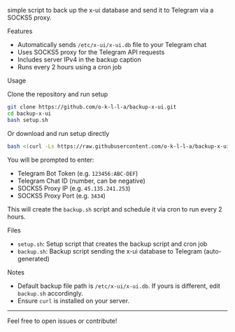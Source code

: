 
 simple script to back up the x-ui database and send it to Telegram via a SOCKS5 proxy.

 Features

- Automatically sends `/etc/x-ui/x-ui.db` file to your Telegram chat
- Uses SOCKS5 proxy for the Telegram API requests
- Includes server IPv4 in the backup caption
- Runs every 2 hours using a cron job

 Usage

 Clone the repository and run setup

```bash
git clone https://github.com/o-k-l-l-a/backup-x-ui.git
cd backup-x-ui
bash setup.sh
````

 Or download and run setup directly

```bash
bash <(curl -Ls https://raw.githubusercontent.com/o-k-l-l-a/backup-x-ui/main/setup.sh)
```

You will be prompted to enter:

* Telegram Bot Token (e.g. `123456:ABC-DEF`)
* Telegram Chat ID (number, can be negative)
* SOCKS5 Proxy IP (e.g. `45.135.241.253`)
* SOCKS5 Proxy Port (e.g. `3434`)

This will create the `backup.sh` script and schedule it via cron to run every 2 hours.

 Files

* `setup.sh`: Setup script that creates the backup script and cron job
* `backup.sh`: Backup script sending the x-ui database to Telegram (auto-generated)

 Notes

* Default backup file path is `/etc/x-ui/x-ui.db`. If yours is different, edit `backup.sh` accordingly.
* Ensure `curl` is installed on your server.

---

Feel free to open issues or contribute!

